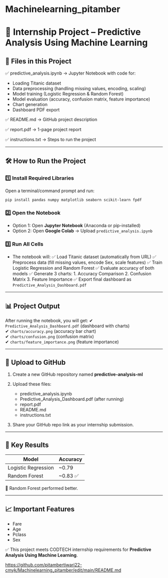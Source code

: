 # Machinelearning_pitamber
# 📌 Internship Project – Predictive Analysis Using Machine Learning

## 📂 Files in this Project
✅ predictive_analysis.ipynb → Jupyter Notebook with code for:
   - Loading Titanic dataset
   - Data preprocessing (handling missing values, encoding, scaling)
   - Model training (Logistic Regression & Random Forest)
   - Model evaluation (accuracy, confusion matrix, feature importance)
   - Chart generation
   - Dashboard PDF export

✅ README.md → GitHub project description

✅ report.pdf → 1-page project report

✅ instructions.txt → Steps to run the project

---

## 🛠️ How to Run the Project

### 1️⃣ Install Required Libraries
Open a terminal/command prompt and run:
```
pip install pandas numpy matplotlib seaborn scikit-learn fpdf
```

### 2️⃣ Open the Notebook
- Option 1: Open **Jupyter Notebook** (Anaconda or pip-installed)
- Option 2: Open **Google Colab** → Upload `predictive_analysis.ipynb`

### 3️⃣ Run All Cells
- The notebook will:
  ✅ Load Titanic dataset (automatically from URL)
  ✅ Preprocess data (fill missing values, encode Sex, scale features)
  ✅ Train Logistic Regression and Random Forest
  ✅ Evaluate accuracy of both models
  ✅ Generate 3 charts:
      1. Accuracy Comparison
      2. Confusion Matrix
      3. Feature Importance
  ✅ Export final dashboard as `Predictive_Analysis_Dashboard.pdf`

---

## 📊 Project Output
After running the notebook, you will get:
✔ `Predictive_Analysis_Dashboard.pdf` (dashboard with charts)  
✔ `charts/accuracy.png` (accuracy bar chart)  
✔ `charts/confusion.png` (confusion matrix)  
✔ `charts/feature_importance.png` (feature importance)  

---

## 🚀 Upload to GitHub
1. Create a new GitHub repository named **predictive-analysis-ml**
2. Upload these files:
   - predictive_analysis.ipynb
   - Predictive_Analysis_Dashboard.pdf (after running)
   - report.pdf
   - README.md
   - instructions.txt

3. Share your GitHub repo link as your internship submission.

---

## 📌 Key Results
| Model               | Accuracy |
|----------------------|----------|
| Logistic Regression  | ~0.79    |
| Random Forest        | ~0.83 ✅   |

🔹 Random Forest performed better.

---

## 📈 Important Features
- Fare  
- Age  
- Pclass  
- Sex  

✅ This project meets CODTECH internship requirements for **Predictive Analysis Using Machine Learning**.

https://github.com/pitambertiwari22-cmyk/Machinelearning_pitamber/edit/main/README.md

